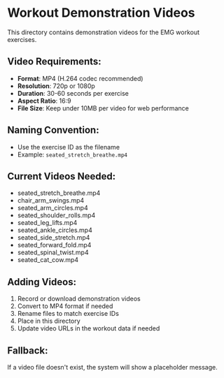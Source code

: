 # Workout Demonstration Videos

This directory contains demonstration videos for the EMG workout exercises.

## Video Requirements:
- **Format**: MP4 (H.264 codec recommended)
- **Resolution**: 720p or 1080p
- **Duration**: 30-60 seconds per exercise
- **Aspect Ratio**: 16:9
- **File Size**: Keep under 10MB per video for web performance

## Naming Convention:
- Use the exercise ID as the filename
- Example: `seated_stretch_breathe.mp4`

## Current Videos Needed:
- seated_stretch_breathe.mp4
- chair_arm_swings.mp4
- seated_arm_circles.mp4
- seated_shoulder_rolls.mp4
- seated_leg_lifts.mp4
- seated_ankle_circles.mp4
- seated_side_stretch.mp4
- seated_forward_fold.mp4
- seated_spinal_twist.mp4
- seated_cat_cow.mp4

## Adding Videos:
1. Record or download demonstration videos
2. Convert to MP4 format if needed
3. Rename files to match exercise IDs
4. Place in this directory
5. Update video URLs in the workout data if needed

## Fallback:
If a video file doesn't exist, the system will show a placeholder message.
